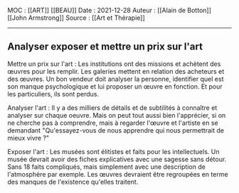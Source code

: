 MOC : [[ART]] [[BEAU]]
Date : 2021-12-28
Auteur : [[Alain de Botton]] [[John Armstrong]]
Source : [[Art et Thérapie]]
***

## Analyser exposer et mettre un prix sur l'art 

Mettre un prix sur l'art : Les institutions ont des missions et achètent des œuvres pour les remplir. Les galeries mettent en relation des acheteurs et des œuvres. Un bon vendeur doit analyser la personne, identifier quel est son manque psychologique et lui proposer un œuvre en fonction. Et pour les particuliers, ils sont perdus. 

Analyser l'art : Il y a des milliers de détails et de subtilités à connaître et analyser sur chaque oeuvre. Mais on peut tout aussi bien l'apprécier, si on ne cherche pas à comprendre, mais à regarder l'œuvre et l'artiste en se demandant "Qu'essayez-vous de nous apprendre qui nous permettrait de mieux vivre ?"

Exposer l'art : Les musées sont élitistes et faits pour les intellectuels. Un musée devrait avoir des fiches explicatives avec une sagesse sans détour. Sans 18 faits compliqués, mais simplement avec une description de l'atmosphère par exemple. Les œuvres devraient être regroupées en terme des manques de l'existence qu'elles traitent.